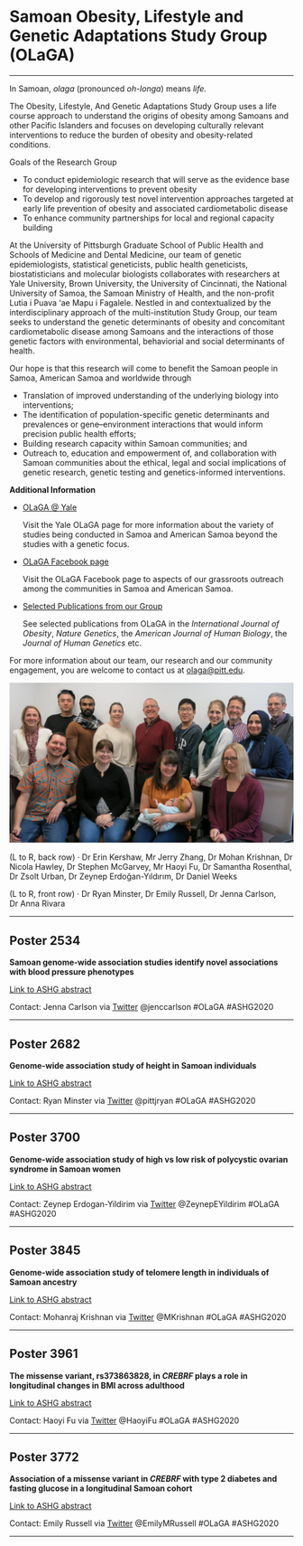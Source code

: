 # Samoan Obesity, Lifestyle and Genetic Adaptations Study Group (OLaGA)

---

In Samoan, *olaga* (pronounced *oh-longa*) means *life.*

The Obesity, Lifestyle, And Genetic Adaptations Study Group uses a life course approach to understand the origins of obesity among Samoans and other Pacific Islanders and focuses on developing culturally relevant interventions to reduce the burden of obesity and obesity-related conditions.

Goals of the Research Group

* To conduct epidemiologic research that will serve as the evidence base for developing interventions to prevent obesity
* To develop and rigorously test novel intervention approaches targeted at early life prevention of obesity and associated cardiometabolic disease
* To enhance community partnerships for local and regional capacity building

At the University of Pittsburgh Graduate School of Public Health and Schools of Medicine and Dental Medicine, our team of genetic epidemiologists, statistical geneticists, public health geneticists, biostatisticians and molecular biologists collaborates with researchers at Yale University, Brown University, the University of Cincinnati, the National University of Samoa, the Samoan Ministry of Health, and the non-profit Lutia i Puava ‘ae Mapu i Fagalele. Nestled in and contextualized by the interdisciplinary approach of the multi-institution Study Group, our team seeks to understand the genetic determinants of obesity and concomitant cardiometabolic disease among Samoans and the interactions of those genetic factors with environmental, behaviorial and social determinants of health.

Our hope is that this research will come to benefit the Samoan people in Samoa, American Samoa and worldwide through
* Translation of improved understanding of the underlying biology into interventions;
* The identification of population-specific genetic determinants and prevalences or gene–environment interactions that would inform precision public health efforts;
* Building research capacity within Samoan communities; and
* Outreach to, education and empowerment of, and collaboration with Samoan communities about the ethical, legal and social implications of genetic research, genetic testing and genetics-informed interventions.

**Additional Information**

* [OLaGA @ Yale](https://publichealth.yale.edu/olaga/)

    Visit the Yale OLaGA page for more information about the variety of studies being conducted in Samoa and American Samoa beyond the studies with a genetic focus.

* [OLaGA Facebook page](https://www.facebook.com/YaleOlaga/)

    Visit the OLaGA Facebook page to aspects of our grassroots outreach among the communities in Samoa and American Samoa.

* [Selected Publications from our Group](https://danieleweeks.github.io/OLaGA-ASHG2020/pubs)

    See selected publications from OLaGA in the *International Journal of Obesity*, *Nature Genetics*, the *American Journal of Human Biology*, the *Journal of Human Genetics* etc.

For more information about our team, our research and our community engagement, you are welcome to contact us at [olaga@pitt.edu](mailto:olaga@pitt.edu).

![alt text here](Unknown.jpeg)

(L to R, back row) · Dr Erin Kershaw, Mr Jerry Zhang, Dr Mohan Krishnan, Dr Nicola Hawley, Dr Stephen McGarvey, Mr Haoyi Fu, Dr Samantha Rosenthal, Dr Zsolt Urban, Dr Zeynep Erdoğan-Yıldırım, Dr Daniel Weeks

(L to R, front row) · Dr Ryan Minster, Dr Emily Russell, Dr Jenna Carlson, Dr Anna Rivara

---

## Poster 2534

**Samoan genome-wide association studies identify novel associations with blood pressure phenotypes**

[Link to ASHG abstract](https://www.abstractsonline.com/pp8/#!/9070/presentation/3592)

Contact: Jenna Carlson via [Twitter](https://twitter.com/jenccarlson) @jenccarlson  #OLaGA #ASHG2020

---

## Poster 2682

**Genome-wide association study of height in Samoan individuals**

[Link to ASHG abstract](https://www.abstractsonline.com/pp8/index.html#!/9070/presentation/2148)

Contact: Ryan Minster via [Twitter](https://twitter.com/pittjryan) @pittjryan #OLaGA #ASHG2020
 
---

## Poster 3700

**Genome-wide association study of high vs low risk of polycystic ovarian syndrome in Samoan women**

[Link to ASHG abstract](https://www.abstractsonline.com/pp8/index.html#!/9070/presentation/3066)

Contact: Zeynep Erdogan-Yildirim via [Twitter](https://twitter.com/ZeynepEYildirim) @ZeynepEYildirim #OLaGA #ASHG2020
 
---

## Poster 3845

**Genome-wide association study of telomere length in individuals of Samoan ancestry**

[Link to ASHG abstract](https://www.abstractsonline.com/pp8/index.html#!/9070/presentation/3213)

Contact: Mohanraj Krishnan via [Twitter](https://twitter.com/MKrishnan) @MKrishnan #OLaGA #ASHG2020
 
---

## Poster 3961

**The missense variant, rs373863828, in *CREBRF* plays a role in longitudinal changes in BMI across adulthood**

[Link to ASHG abstract](https://www.abstractsonline.com/pp8/index.html#!/9070/presentation/3250)

Contact: Haoyi Fu via [Twitter](https://twitter.com/HaoyiFu) @HaoyiFu #OLaGA #ASHG2020
 
---

## Poster 3772

**Association of a missense variant in *CREBRF* with type 2 diabetes and fasting glucose in a longitudinal Samoan cohort**

[Link to ASHG abstract](https://www.abstractsonline.com/pp8/index.html#!/9070/presentation/3220)

Contact: Emily Russell via [Twitter](https://twitter.com/EmilyMRussell) @EmilyMRussell #OLaGA #ASHG2020
  
---
